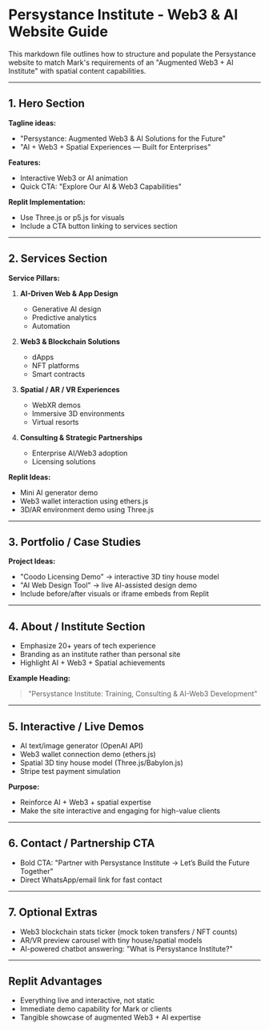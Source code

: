 # Persystance Institute - Web3 & AI Website Guide

This markdown file outlines how to structure and populate the Persystance website to match Mark's requirements of an "Augmented Web3 + AI Institute" with spatial content capabilities.

---

## 1. Hero Section

**Tagline ideas:**
- "Persystance: Augmented Web3 & AI Solutions for the Future"
- "AI + Web3 + Spatial Experiences — Built for Enterprises"

**Features:**
- Interactive Web3 or AI animation
- Quick CTA: "Explore Our AI & Web3 Capabilities"

**Replit Implementation:**
- Use Three.js or p5.js for visuals
- Include a CTA button linking to services section

---

## 2. Services Section

**Service Pillars:**
1. **AI-Driven Web & App Design**
   - Generative AI design
   - Predictive analytics
   - Automation

2. **Web3 & Blockchain Solutions**
   - dApps
   - NFT platforms
   - Smart contracts

3. **Spatial / AR / VR Experiences**
   - WebXR demos
   - Immersive 3D environments
   - Virtual resorts

4. **Consulting & Strategic Partnerships**
   - Enterprise AI/Web3 adoption
   - Licensing solutions

**Replit Ideas:**
- Mini AI generator demo
- Web3 wallet interaction using ethers.js
- 3D/AR environment demo using Three.js

---

## 3. Portfolio / Case Studies

**Project Ideas:**
- "Coodo Licensing Demo" → interactive 3D tiny house model
- "AI Web Design Tool" → live AI-assisted design demo
- Include before/after visuals or iframe embeds from Replit

---

## 4. About / Institute Section

- Emphasize 20+ years of tech experience
- Branding as an institute rather than personal site
- Highlight AI + Web3 + Spatial achievements

**Example Heading:**
> "Persystance Institute: Training, Consulting & AI-Web3 Development"

---

## 5. Interactive / Live Demos

- AI text/image generator (OpenAI API)
- Web3 wallet connection demo (ethers.js)
- Spatial 3D tiny house model (Three.js/Babylon.js)
- Stripe test payment simulation

**Purpose:**
- Reinforce AI + Web3 + spatial expertise
- Make the site interactive and engaging for high-value clients

---

## 6. Contact / Partnership CTA

- Bold CTA: "Partner with Persystance Institute → Let’s Build the Future Together"
- Direct WhatsApp/email link for fast contact

---

## 7. Optional Extras

- Web3 blockchain stats ticker (mock token transfers / NFT counts)
- AR/VR preview carousel with tiny house/spatial models
- AI-powered chatbot answering: "What is Persystance Institute?"

---

## Replit Advantages

- Everything live and interactive, not static
- Immediate demo capability for Mark or clients
- Tangible showcase of augmented Web3 + AI expertise